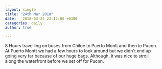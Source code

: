 ```yaml
---
layout: single
title: "24th Mar 2018"
date:   2018-03-24 23:12:00 +0300
categories: daily
author: true

---
```


8 Hours travelling on buses from Chiloe to Puerto Montt and then to Pucon. At Puerto Montt we had a few hours to look around but we didn't end up going very far because of our huge bags. Although, it was nice to stroll along the waterfront before we set off for Pucon. 
